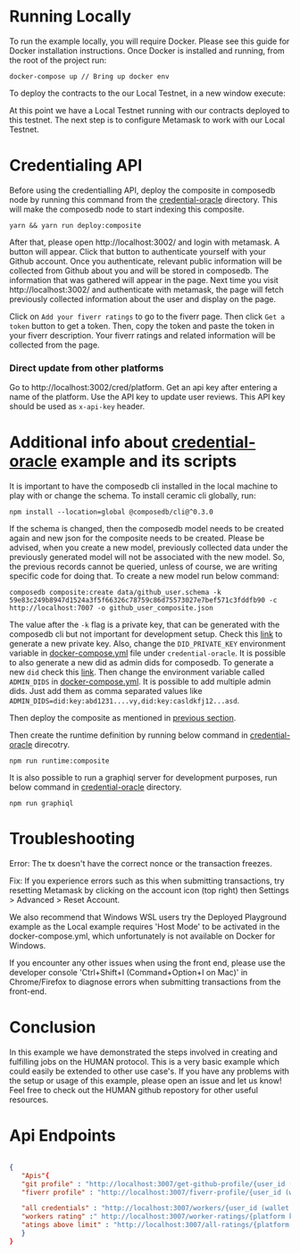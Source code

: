 
# Running Locally

To run the example locally, you will require Docker. Please see this guide for Docker installation instructions. Once Docker is installed and running, from the root of the project run:

```
docker-compose up // Bring up docker env
```

To deploy the contracts to the our Local Testnet, in a new window execute:


At this point we have a Local Testnet running with our contracts deployed to this testnet. The next step is to configure Metamask to work with our Local Testnet.


# Credentialing API

Before using the credentialling API, deploy the composite in composedb node by running this command from the [credential-oracle](/credential-oracle/) directory. This will make the composedb node to start indexing this composite.

```
yarn && yarn run deploy:composite
```

After that, please open http://localhost:3002/ and login with metamask. A button will appear. Click that button to authenticate yourself with your Github account. Once you authenticate, relevant public information will be collected from Github about you and will be stored in composedb. The information that was gathered will appear in the page. Next time you visit http://localhost:3002/ and authenticate with metamask, the page will fetch previously collected information about the user and display on the page.

Click on `Add your fiverr ratings` to go to the fiverr page. Then click `Get a token` button to get a token. Then, copy the token and paste the token in your fiverr description. Your fiverr ratings and related information will be collected from the page.

### Direct update from other platforms

Go to http://localhost:3002/cred/platform. Get an api key after entering a name of the platform. Use the API key to update user reviews. This API key should be used as `x-api-key` header.

# Additional info about [credential-oracle](/credential-oracle/) example and its scripts

It is important to have the composedb cli installed in the local machine to play with or change the schema. To install ceramic cli globally, run:

```
npm install --location=global @composedb/cli@^0.3.0
```

If the schema is changed, then the composedb model needs to be created again and new json for the composite needs to be created. Please be advised, when you create a new model, previously collected data under the previously generated model will not be associated with the new model. So, the previous records cannot be queried, unless of course, we are writing specific code for doing that. To create a new model run below command:

```
composedb composite:create data/github_user.schema -k 59e83c249b8947d1524a3f5f66326c78759c86d75573027e7bef571c3fddfb90 -c http://localhost:7007 -o github_user_composite.json
```

The value after the `-k` flag is a private key, that can be generated with the composedb cli but not important for development setup. Check this [link](https://composedb.js.org/docs/0.3.x/configuration#generating-a-did-private-key) to generate a new private key. Also, change the `DID_PRIVATE_KEY` environment variable in [docker-compose.yml](/docker-compose.yml) file under `credential-oracle`. It is possible to also generate a new did as admin dids for composedb. To generate a new `did` check this [link](https://composedb.js.org/docs/0.3.x/configuration#getting-the-did-value). Then change the environment variable called `ADMIN_DIDS` in [docker-compose.yml](/docker-compose.yml). It is possible to add multiple admin dids. Just add them as comma separated values like `ADMIN_DIDS=did:key:abd1231....vy,did:key:casldkfj12...asd`.

Then deploy the composite as mentioned in [previous section](#credentialling-api).

Then create the runtime definition by running below command in [credential-oracle](/credential-oracle/) direcotry.

```
npm run runtime:composite
```

It is also possible to run a graphiql server for development purposes, run below command in [credential-oracle](/credential-oracle/) directory.

```
npm run graphiql
```

# Troubleshooting

Error: The tx doesn't have the correct nonce or the transaction freezes.

Fix: If you experience errors such as this when submitting transactions, try resetting Metamask by clicking on the account icon (top right) then Settings > Advanced > Reset Account.

We also recommend that Windows WSL users try the Deployed Playground example as the Local example requires 'Host Mode' to be activated in the docker-compose.yml, which unfortunately is not available on Docker for Windows.

If you encounter any other issues when using the front end, please use the developer console 'Ctrl+Shift+I (Command+Option+I on Mac)' in Chrome/Firefox to diagnose errors when submitting transactions from the front-end.

# Conclusion

In this example we have demonstrated the steps involved in creating and fulfilling jobs on the HUMAN protocol. This is a very basic example which could easily be extended to other use case's. If you have any problems with the setup or usage of this example, please open an issue and let us know! Feel free to check out the HUMAN github repostory for other useful resources.

# Api Endpoints
```Json

{
   "Apis"{
   "git profile" : "http://localhost:3007/get-github-profile/{user_id (wallet adress)}",
   "fiverr profile" : "http://localhost:3007/fiverr-profile/{user_id (wallet adress)}",

   "all credentials" : "http://localhost:3007/workers/{user_id (wallet adress)}",
   "workers rating" :" http://localhost:3007/worker-ratings/{platform key}/{user_id (wallet adress)}",
   "atings above limit" : "http://localhost:3007/all-ratings/{platform key}/{rating}"
   }
}
```